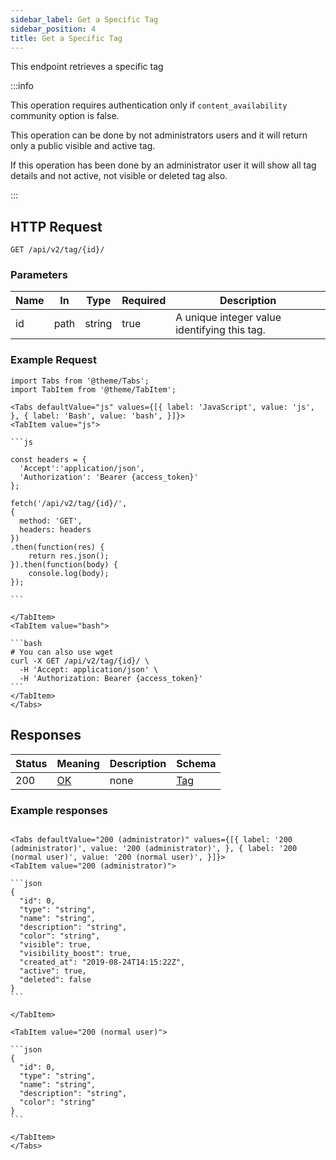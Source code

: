```yaml
---
sidebar_label: Get a Specific Tag
sidebar_position: 4
title: Get a Specific Tag
---
```


This endpoint retrieves a specific tag

:::info

This operation requires authentication only if `content_availability` community option is false.

This operation can be done by not administrators users and it will return only a public visible and active tag.

If this operation has been done by an administrator user it will show all tag details and not active, not visible or deleted tag also.

:::

## HTTP Request

`GET /api/v2/tag/{id}/`

### Parameters

|Name|In|Type|Required|Description|
|---|---|---|---|---|
|id|path|string|true|A unique integer value identifying this tag.|

### Example Request

````mdx-code-block
import Tabs from '@theme/Tabs';
import TabItem from '@theme/TabItem';

<Tabs defaultValue="js" values={[{ label: 'JavaScript', value: 'js', }, { label: 'Bash', value: 'bash', }]}>
<TabItem value="js">

```js

const headers = {
  'Accept':'application/json',
  'Authorization': 'Bearer {access_token}'
};

fetch('/api/v2/tag/{id}/',
{
  method: 'GET',
  headers: headers
})
.then(function(res) {
    return res.json();
}).then(function(body) {
    console.log(body);
});

```

</TabItem>
<TabItem value="bash">

```bash
# You can also use wget
curl -X GET /api/v2/tag/{id}/ \
  -H 'Accept: application/json' \
  -H 'Authorization: Bearer {access_token}'
```
</TabItem>
</Tabs>
````


## Responses

|Status|Meaning|Description|Schema|
|---|---|---|---|
|200|[OK](https://tools.ietf.org/html/rfc7231#section-6.3.1)|none|[Tag](/docs/apireference/v2/schemas/tag)|

### Example responses


````mdx-code-block

<Tabs defaultValue="200 (administrator)" values={[{ label: '200 (administrator)', value: '200 (administrator)', }, { label: '200 (normal user)', value: '200 (normal user)', }]}>
<TabItem value="200 (administrator)">

```json
{
  "id": 0,
  "type": "string",      
  "name": "string",      
  "description": "string",
  "color": "string",
  "visible": true,
  "visibility_boost": true,
  "created_at": "2019-08-24T14:15:22Z",
  "active": true,
  "deleted": false
}
```

</TabItem>

<TabItem value="200 (normal user)">

```json
{
  "id": 0,
  "type": "string",      
  "name": "string",      
  "description": "string",
  "color": "string"
}
```

</TabItem>
</Tabs>
````




